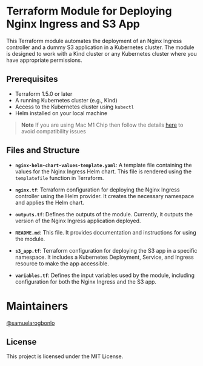# Terraform Module for Deploying Nginx Ingress and S3 App

This Terraform module automates the deployment of an Nginx Ingress controller and a dummy S3 application in a Kubernetes cluster. The module is designed to work with a Kind cluster or any Kubernetes cluster where you have appropriate permissions.

## Prerequisites

- Terraform 1.5.0 or later
- A running Kubernetes cluster (e.g., Kind)
- Access to the Kubernetes cluster using `kubectl`
- Helm installed on your local machine

> **Note**
> If you are using Mac M1 Chip then follow the details [here](https://discuss.hashicorp.com/t/template-v2-2-0-does-not-have-a-package-available-mac-m1/35099/39#:~:text=Please%20follow%20the%20steps%20given%20below,to%20%40AyushKumar55%20for%20the%20help.) to avoid compatibility issues

## Files and Structure

- **`nginx-helm-chart-values-template.yaml`**: A template file containing the values for the Nginx Ingress Helm chart. This file is rendered using the `templatefile` function in Terraform.

- **`nginx.tf`**: Terraform configuration for deploying the Nginx Ingress controller using the Helm provider. It creates the necessary namespace and applies the Helm chart.

- **`outputs.tf`**: Defines the outputs of the module. Currently, it outputs the version of the Nginx Ingress application deployed.

- **`README.md`**: This file. It provides documentation and instructions for using the module.

- **`s3_app.tf`**: Terraform configuration for deploying the S3 app in a specific namespace. It includes a Kubernetes Deployment, Service, and Ingress resource to make the app accessible.

- **`variables.tf`**: Defines the input variables used by the module, including configuration for both the Nginx Ingress and the S3 app.

# Maintainers
[@samuelarogbonlo](https://github.com/samuelarogbonlo)

## License
This project is licensed under the MIT License.
